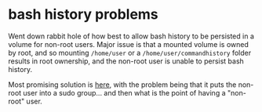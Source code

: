 # bash history problems

Went down rabbit hole of how best to allow bash history to be persisted in a volume for non-root users. Major issue is that a mounted volume is owned by root, and so mounting `/home/user` or a `/home/user/commandhistory` folder results in root ownership, and the non-root user is unable to persist bash history.

Most promising solution is [here](https://code.visualstudio.com/remote/advancedcontainers/add-nonroot-user), with the problem being that it puts the non-root user into a sudo group... and then what is the point of having a "non-root" user.
